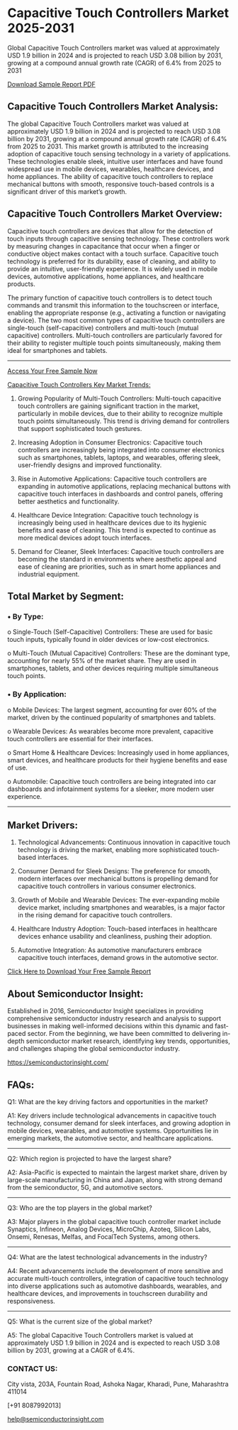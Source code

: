 <h1>Capacitive Touch Controllers Market 2025-2031</h1>

Global Capacitive Touch Controllers market was valued at approximately USD 1.9 billion in 2024 and is projected to reach USD 3.08 billion by 2031, growing at a compound annual growth rate (CAGR) of 6.4% from 2025 to 2031

[Download Sample Report PDF
](https://semiconductorinsight.com/download-sample-report/?product_id=88305)

<h2>Capacitive Touch Controllers Market Analysis:</h2>

The global Capacitive Touch Controllers market was valued at approximately USD 1.9 billion in 2024 and is projected to reach USD 3.08 billion by 2031, growing at a compound annual growth rate (CAGR) of 6.4% from 2025 to 2031. This market growth is attributed to the increasing adoption of capacitive touch sensing technology in a variety of applications. These technologies enable sleek, intuitive user interfaces and have found widespread use in mobile devices, wearables, healthcare devices, and home appliances. The ability of capacitive touch controllers to replace mechanical buttons with smooth, responsive touch-based controls is a significant driver of this market’s growth.

<h2>Capacitive Touch Controllers Market Overview:</h2>

Capacitive touch controllers are devices that allow for the detection of touch inputs through capacitive sensing technology. These controllers work by measuring changes in capacitance that occur when a finger or conductive object makes contact with a touch surface. Capacitive touch technology is preferred for its durability, ease of cleaning, and ability to provide an intuitive, user-friendly experience. It is widely used in mobile devices, automotive applications, home appliances, and healthcare products.

The primary function of capacitive touch controllers is to detect touch commands and transmit this information to the touchscreen or interface, enabling the appropriate response (e.g., activating a function or navigating a device). The two most common types of capacitive touch controllers are single-touch (self-capacitive) controllers and multi-touch (mutual capacitive) controllers. Multi-touch controllers are particularly favored for their ability to register multiple touch points simultaneously, making them ideal for smartphones and tablets.

________________________________________

[Access Your Free Sample Now
](https://semiconductorinsight.com/report/capacitive-touch-controllers-market/)

[Capacitive Touch Controllers Key Market Trends:
]([url](https://semiconductorinsight.com/report/capacitive-touch-controllers-market/))

1.	Growing Popularity of Multi-Touch Controllers: Multi-touch capacitive touch controllers are gaining significant traction in the market, particularly in mobile devices, due to their ability to recognize multiple touch points simultaneously. This trend is driving demand for controllers that support sophisticated touch gestures.

2.	Increasing Adoption in Consumer Electronics: Capacitive touch controllers are increasingly being integrated into consumer electronics such as smartphones, tablets, laptops, and wearables, offering sleek, user-friendly designs and improved functionality.

3.	Rise in Automotive Applications: Capacitive touch controllers are expanding in automotive applications, replacing mechanical buttons with capacitive touch interfaces in dashboards and control panels, offering better aesthetics and functionality.

4.	Healthcare Device Integration: Capacitive touch technology is increasingly being used in healthcare devices due to its hygienic benefits and ease of cleaning. This trend is expected to continue as more medical devices adopt touch interfaces.

5.	Demand for Cleaner, Sleek Interfaces: Capacitive touch controllers are becoming the standard in environments where aesthetic appeal and ease of cleaning are priorities, such as in smart home appliances and industrial equipment.

<h2>Total Market by Segment:</h2>

<h3>•	By Type:</h3>

o	Single-Touch (Self-Capacitive) Controllers: These are used for basic touch inputs, typically found in older devices or low-cost electronics.

o	Multi-Touch (Mutual Capacitive) Controllers: These are the dominant type, accounting for nearly 55% of the market share. They are used in smartphones, tablets, and other devices requiring multiple simultaneous touch points.

<h3>•	By Application:</h3>

o	Mobile Devices: The largest segment, accounting for over 60% of the market, driven by the continued popularity of smartphones and tablets.

o	Wearable Devices: As wearables become more prevalent, capacitive touch controllers are essential for their interfaces.

o	Smart Home & Healthcare Devices: Increasingly used in home appliances, smart devices, and healthcare products for their hygiene benefits and ease of use.

o	Automobile: Capacitive touch controllers are being integrated into car dashboards and infotainment systems for a sleeker, more modern user experience.

________________________________________

<h2>Market Drivers:</h2>

1.	Technological Advancements: Continuous innovation in capacitive touch technology is driving the market, enabling more sophisticated touch-based interfaces.

2.	Consumer Demand for Sleek Designs: The preference for smooth, modern interfaces over mechanical buttons is propelling demand for capacitive touch controllers in various consumer electronics.

3.	Growth of Mobile and Wearable Devices: The ever-expanding mobile device market, including smartphones and wearables, is a major factor in the rising demand for capacitive touch controllers.

4.	Healthcare Industry Adoption: Touch-based interfaces in healthcare devices enhance usability and cleanliness, pushing their adoption.

5.	Automotive Integration: As automotive manufacturers embrace capacitive touch interfaces, demand grows in the automotive sector.

[Click Here to Download Your Free Sample Report 
](https://semiconductorinsight.com/report/capacitive-touch-controllers-market/)

<h2>About Semiconductor Insight:</h2>

Established in 2016, Semiconductor Insight specializes in providing comprehensive semiconductor industry research and analysis to support businesses in making well-informed decisions within this dynamic and fast-paced sector. From the beginning, we have been committed to delivering in-depth semiconductor market research, identifying key trends, opportunities, and challenges shaping the global semiconductor industry.

https://semiconductorinsight.com/

<h2>FAQs:</h2>

Q1: What are the key driving factors and opportunities in the market?

A1: Key drivers include technological advancements in capacitive touch technology, consumer demand for sleek interfaces, and growing adoption in mobile devices, wearables, and automotive systems. Opportunities lie in emerging markets, the automotive sector, and healthcare applications.

________________________________________

Q2: Which region is projected to have the largest share?

A2: Asia-Pacific is expected to maintain the largest market share, driven by large-scale manufacturing in China and Japan, along with strong demand from the semiconductor, 5G, and automotive sectors.

________________________________________

Q3: Who are the top players in the global market?

A3: Major players in the global capacitive touch controller market include Synaptics, Infineon, Analog Devices, MicroChip, Azoteq, Silicon Labs, Onsemi, Renesas, Melfas, and FocalTech Systems, among others.

________________________________________
Q4: What are the latest technological advancements in the industry?

A4: Recent advancements include the development of more sensitive and accurate multi-touch controllers, integration of capacitive touch technology into diverse applications such as automotive dashboards, wearables, and healthcare devices, and improvements in touchscreen durability and responsiveness.

________________________________________

Q5: What is the current size of the global market?

A5: The global Capacitive Touch Controllers market is valued at approximately USD 1.9 billion in 2024 and is expected to reach USD 3.08 billion by 2031, growing at a CAGR of 6.4%.

<h3>CONTACT US:</h3>

City vista, 203A, Fountain Road, Ashoka Nagar, Kharadi, Pune, Maharashtra 411014

[+91 8087992013]

help@semiconductorinsight.com



